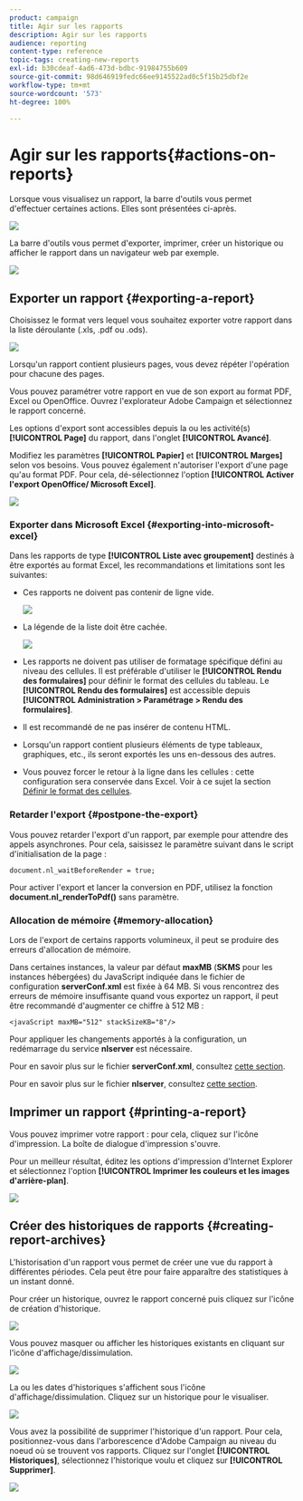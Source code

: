 ```yaml
---
product: campaign
title: Agir sur les rapports
description: Agir sur les rapports
audience: reporting
content-type: reference
topic-tags: creating-new-reports
exl-id: b30cdeaf-4ad6-473d-bdbc-91984755b609
source-git-commit: 98d646919fedc66ee9145522ad0c5f15b25dbf2e
workflow-type: tm+mt
source-wordcount: '573'
ht-degree: 100%

---
```


# Agir sur les rapports{#actions-on-reports}

Lorsque vous visualisez un rapport, la barre d&#39;outils vous permet d&#39;effectuer certaines actions. Elles sont présentées ci-après.

![](assets/s_ncs_advuser_report_wizard_2.png)

La barre d&#39;outils vous permet d&#39;exporter, imprimer, créer un historique ou afficher le rapport dans un navigateur web par exemple.

![](assets/s_ncs_advuser_report_wizard_04.png)

## Exporter un rapport {#exporting-a-report}

Choisissez le format vers lequel vous souhaitez exporter votre rapport dans la liste déroulante (.xls, .pdf ou .ods).

![](assets/s_ncs_advuser_report_wizard_06.png)

Lorsqu&#39;un rapport contient plusieurs pages, vous devez répéter l&#39;opération pour chacune des pages.

Vous pouvez paramétrer votre rapport en vue de son export au format PDF, Excel ou OpenOffice. Ouvrez l&#39;explorateur Adobe Campaign et sélectionnez le rapport concerné.

Les options d&#39;export sont accessibles depuis la ou les activité(s) **[!UICONTROL Page]** du rapport, dans l&#39;onglet **[!UICONTROL Avancé]**.

Modifiez les paramètres **[!UICONTROL Papier]** et **[!UICONTROL Marges]** selon vos besoins. Vous pouvez également n&#39;autoriser l&#39;export d&#39;une page qu&#39;au format PDF. Pour cela, dé-sélectionnez l&#39;option **[!UICONTROL Activer l&#39;export OpenOffice/ Microsoft Excel]**.

![](assets/s_ncs_advuser_report_wizard_021.png)

### Exporter dans Microsoft Excel {#exporting-into-microsoft-excel}

Dans les rapports de type **[!UICONTROL Liste avec groupement]** destinés à être exportés au format Excel, les recommandations et limitations sont les suivantes:

* Ces rapports ne doivent pas contenir de ligne vide.

   ![](assets/export_limitations_remove_empty_line.png)

* La légende de la liste doit être cachée.

   ![](assets/export_limitations_hide_label.png)

* Les rapports ne doivent pas utiliser de formatage spécifique défini au niveau des cellules. Il est préférable d&#39;utiliser le **[!UICONTROL Rendu des formulaires]** pour définir le format des cellules du tableau. Le **[!UICONTROL Rendu des formulaires]** est accessible depuis **[!UICONTROL Administration > Paramétrage > Rendu des formulaires]**.
* Il est recommandé de ne pas insérer de contenu HTML.
* Lorsqu&#39;un rapport contient plusieurs éléments de type tableaux, graphiques, etc., ils seront exportés les uns en-dessous des autres.
* Vous pouvez forcer le retour à la ligne dans les cellules : cette configuration sera conservée dans Excel. Voir à ce sujet la section [Définir le format des cellules](../../reporting/using/creating-a-table.md#defining-cell-format).

### Retarder l&#39;export {#postpone-the-export}

Vous pouvez retarder l&#39;export d&#39;un rapport, par exemple pour attendre des appels asynchrones. Pour cela, saisissez le paramètre suivant dans le script d&#39;initialisation de la page :

```
document.nl_waitBeforeRender = true;
```

Pour activer l&#39;export et lancer la conversion en PDF, utilisez la fonction **document.nl_renderToPdf()** sans paramètre.

### Allocation de mémoire {#memory-allocation}

Lors de l&#39;export de certains rapports volumineux, il peut se produire des erreurs d&#39;allocation de mémoire.

Dans certaines instances, la valeur par défaut **maxMB** (**SKMS** pour les instances hébergées) du JavaScript indiquée dans le fichier de configuration **serverConf.xml** est fixée à 64 MB. Si vous rencontrez des erreurs de mémoire insuffisante quand vous exportez un rapport, il peut être recommandé d&#39;augmenter ce chiffre à 512 MB :

```
<javaScript maxMB="512" stackSizeKB="8"/>
```

Pour appliquer les changements apportés à la configuration, un redémarrage du service **nlserver** est nécessaire.

Pour en savoir plus sur le fichier **serverConf.xml**, consultez [cette section](../../production/using/configuration-principle.md).

Pour en savoir plus sur le fichier **nlserver**, consultez [cette section](../../production/using/administration.md).

## Imprimer un rapport {#printing-a-report}

Vous pouvez imprimer votre rapport : pour cela, cliquez sur l&#39;icône d&#39;impression. La boîte de dialogue d&#39;impression s&#39;ouvre.

Pour un meilleur résultat, éditez les options d&#39;impression d&#39;Internet Explorer et sélectionnez l&#39;option **[!UICONTROL Imprimer les couleurs et les images d&#39;arrière-plan]**.

![](assets/s_ncs_advuser_report_print_options.png)

## Créer des historiques de rapports {#creating-report-archives}

L&#39;historisation d&#39;un rapport vous permet de créer une vue du rapport à différentes périodes. Cela peut être pour faire apparaître des statistiques à un instant donné.

Pour créer un historique, ouvrez le rapport concerné puis cliquez sur l&#39;icône de création d&#39;historique.

![](assets/s_ncs_advuser_report_wizard_07.png)

Vous pouvez masquer ou afficher les historiques existants en cliquant sur l&#39;icône d&#39;affichage/dissimulation.

![](assets/s_ncs_advuser_report_history_06.png)

La ou les dates d&#39;historiques s&#39;affichent sous l&#39;icône d&#39;affichage/dissimulation. Cliquez sur un historique pour le visualiser.

![](assets/s_ncs_advuser_report_history_04.png)

Vous avez la possibilité de supprimer l&#39;historique d&#39;un rapport. Pour cela, positionnez-vous dans l&#39;arborescence d&#39;Adobe Campaign au niveau du noeud où se trouvent vos rapports. Cliquez sur l&#39;onglet **[!UICONTROL Historiques]**, sélectionnez l&#39;historique voulu et cliquez sur **[!UICONTROL Supprimer]**.

![](assets/s_ncs_advuser_report_history_01.png)
